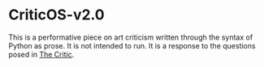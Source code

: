 # CriticOS-v2.0
This is a performative piece on art criticism written through the syntax of Python as prose. It is not intended to run.
It is a response to the questions posed in [The Critic]([url](https://khojstudios.org/blog/the-critic/)).
